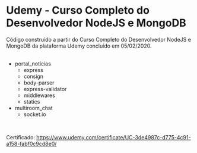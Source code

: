 # Udemy - Curso Completo do Desenvolvedor NodeJS e MongoDB 
Código construído a partir do Curso Completo do Desenvolvedor NodeJS e MongoDB da plataforma Udemy concluído em 05/02/2020.<br />
<br />
* portal_notícias
    * express
    * consign
    * body-parser
    * express-validator
    * middlewares
    * statics
* multiroom_chat
    * socket.io
<br />

Certificado: https://www.udemy.com/certificate/UC-3de4987c-d775-4c91-a158-fabf0c9cd8e0/